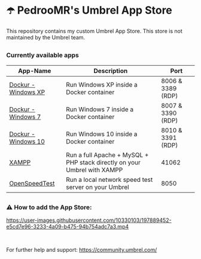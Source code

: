 # ☂️ PedrooMR's Umbrel App Store

This repository contains my custom Umbrel App Store. This store is not maintained by the Umbrel team.

##

### Currently available apps

| App-Name                                             | Description                                                              | Port   |
|------------------------------------------------------|--------------------------------------------------------------------------|--------|
| [Dockur - Windows XP](https://github.com/dockur/windows/) | Run Windows XP inside a Docker container         | 8006 & 3389 (RDP)  |
| [Dockur - Windows 7](https://github.com/dockur/windows/) | Run Windows 7 inside a Docker container         | 8007 & 3390 (RDP)   |
| [Dockur - Windows 10](https://github.com/dockur/windows/) | Run Windows 10 inside a Docker container         | 8010 & 3391 (RDP)   |
| [XAMPP](https://hub.docker.com/r/tomsik68/xampp/) | Run a full Apache + MySQL + PHP stack directly on your Umbrel with XAMPP         | 41062  |
| [OpenSpeedTest](https://openspeedtest.com/) | Run a local network speed test server on your Umbrel         | 8050  |

##

### ⚠️ How to add the App Store:

https://user-images.githubusercontent.com/10330103/197889452-e5cd7e96-3233-4a09-b475-94b754adc7a3.mp4

&nbsp; 

For further help and support: https://community.umbrel.com/

##
